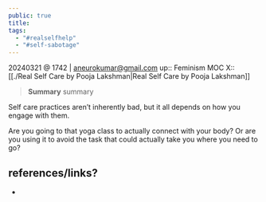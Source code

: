 ```yaml
---
public: true
title: 
tags:
  - "#realselfhelp"
  - "#self-sabotage"
---
```


20240321 @ 1742 | aneurokumar@gmail.com
up:: Feminism MOC
X:: [[./Real Self Care by Pooja Lakshman|Real Self Care by Pooja Lakshman]]

> **Summary**
> summary

Self care practices aren’t inherently bad, but it all depends on how you engage with them.

Are you going to that yoga class to actually connect with your body? Or are you using it to avoid the task that could actually take you where you need to go?

## references/links?
* 

